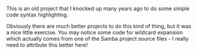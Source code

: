 This is an old project that I knocked up many years ago to do some simple code syntax highlighting. 

Obviously there are much better projects to do this kind of thing, but it was a nice little exercise. You may notice
some code for wildcard expansion which actually comes from one of the Samba project source files - I really need to 
attribute this better here!
